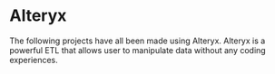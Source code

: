 # Alteryx 

The following projects have all been made using Alteryx. Alteryx is a powerful ETL that allows user to manipulate data without any coding experiences. 
